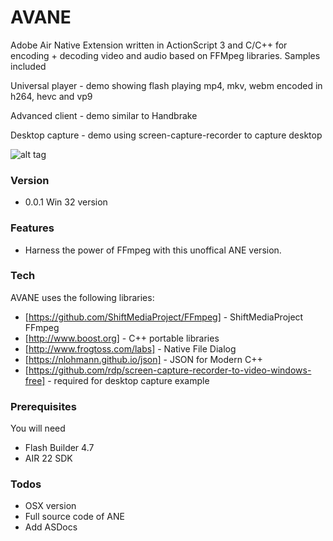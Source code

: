 # AVANE

Adobe Air Native Extension written in ActionScript 3 and C/C++ for encoding + decoding video and audio based on FFMpeg libraries.
Samples included

Universal player - demo showing flash playing mp4, mkv, webm encoded in h264, hevc and vp9

Advanced client - demo similar to Handbrake 

Desktop capture - demo using screen-capture-recorder to capture desktop


![alt tag](https://raw.githubusercontent.com/tuarua/AVANE/master/screenshots/screen-shot-1.png)

### Version
- 0.0.1 Win 32 version

### Features
 - Harness the power of FFmpeg with this unoffical ANE version.

### Tech

AVANE uses the following libraries:

* [https://github.com/ShiftMediaProject/FFmpeg] - ShiftMediaProject FFmpeg
* [http://www.boost.org] - C++ portable libraries
* [http://www.frogtoss.com/labs] - Native File Dialog
* [https://nlohmann.github.io/json] - JSON for Modern C++
* [https://github.com/rdp/screen-capture-recorder-to-video-windows-free] - required for desktop capture example


### Prerequisites

You will need
 
 - Flash Builder 4.7
 - AIR 22 SDK

### Todos
 - OSX version
 - Full source code of ANE
 - Add ASDocs
